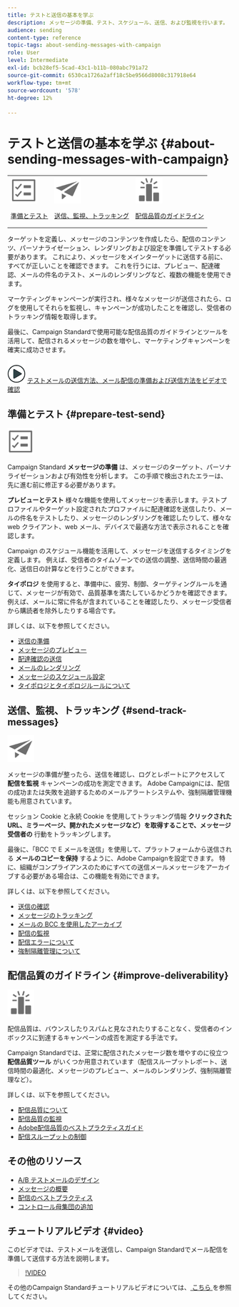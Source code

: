 ```yaml
---
title: テストと送信の基本を学ぶ
description: メッセージの準備、テスト、スケジュール、送信、および監視を行います。
audience: sending
content-type: reference
topic-tags: about-sending-messages-with-campaign
role: User
level: Intermediate
exl-id: bcb28ef5-5cad-43c1-b11b-080abc791a72
source-git-commit: 6530ca1726a2aff18c5be9566d8008c317918e64
workflow-type: tm+mt
source-wordcount: '578'
ht-degree: 12%

---
```


# テストと送信の基本を学ぶ {#about-sending-messages-with-campaign}

<table>
<tr>
<td><img src="assets/do-not-localize/icon_prepare.svg" width="60px"><p><a href="#prepare-test-send">準備とテスト</a></p></td>
<td><img src="assets/do-not-localize/icon_send.svg" width="60px"><p><a href="#send-track-messages">送信、監視、トラッキング</a></p></td>
<td><img src="assets/do-not-localize/icon_deliverability.svg" width="60px"><p><a href="#improve-deliverability">配信品質のガイドライン</a></p></td></tr>
</table>

ターゲットを定義し、メッセージのコンテンツを作成したら、配信のコンテンツ、パーソナライゼーション、レンダリングおよび設定を準備してテストする必要があります。 これにより、メッセージをメインターゲットに送信する前に、すべてが正しいことを確認できます。 これを行うには、プレビュー、配達確認、メールの件名のテスト、メールのレンダリングなど、複数の機能を使用できます。

マーケティングキャンペーンが実行され、様々なメッセージが送信されたら、ログを使用してそれらを監視し、キャンペーンが成功したことを確認し、受信者のトラッキング情報を取得します。

最後に、Campaign Standardで使用可能な配信品質のガイドラインとツールを活用して、配信されるメッセージの数を増やし、マーケティングキャンペーンを確実に成功させます。

![](assets/do-not-localize/how-to-video.png) [ テストメールの送信方法、メール配信の準備および送信方法をビデオで確認 ](#video)

## 準備とテスト {#prepare-test-send}

<img src="assets/do-not-localize/icon_prepare.svg" width="60px">

Campaign Standard **メッセージの準備** は、メッセージのターゲット、パーソナライゼーションおよび有効性を分析します。 この手順で検出されたエラーは、先に進む前に修正する必要があります。

**プレビューとテスト** 様々な機能を使用してメッセージを表示します。テストプロファイルやターゲット設定されたプロファイルに配達確認を送信したり、メールの件名をテストしたり、メッセージのレンダリングを確認したりして、様々な web クライアント、web メール、デバイスで最適な方法で表示されることを確認します。

Campaign のスケジュール機能を活用して、メッセージを送信するタイミングを定義します。 例えば、受信者のタイムゾーンでの送信の調整、送信時間の最適化、送信日の計算などを行うことができます。

**タイポロジ** を使用すると、準備中に、疲労、制御、ターゲティングルールを通じて、メッセージが有効で、品質基準を満たしているかどうかを確認できます。 例えば、メールに常に件名が含まれていることを確認したり、メッセージ受信者から購読者を除外したりする場合です。

詳しくは、以下を参照してください。

* [送信の準備](../../sending/using/preparing-the-send.md)
* [メッセージのプレビュー](../../sending/using/previewing-messages.md)
* [配達確認の送信](../../sending/using/sending-proofs.md)
* [メールのレンダリング](../../sending/using/email-rendering.md)
* [メッセージのスケジュール設定](../../sending/using/about-scheduling-messages.md)
* [タイポロジとタイポロジルールについて](../../sending/using/about-typology-rules.md)

## 送信、監視、トラッキング {#send-track-messages}

<img src="assets/do-not-localize/icon_send.svg"  width="60px">

メッセージの準備が整ったら、送信を確認し、ログとレポートにアクセスして **配信を監視** キャンペーンの成功を測定できます。 Adobe Campaignには、配信の成功または失敗を追跡するためのメールアラートシステムや、強制隔離管理機能も用意されています。

セッション Cookie と永続 Cookie を使用してトラッキング情報 **クリックされた URL、ミラーページ、開かれたメッセージなど）を取得することで、メッセージ受信者の** 行動をトラッキングします。

最後に、「BCC で E メールを送信」を使用して、プラットフォームから送信される **メールのコピーを保持** するように、Adobe Campaignを設定できます。 特に、組織がコンプライアンスのためにすべての送信メールメッセージをアーカイブする必要がある場合は、この機能を有効にできます。

詳しくは、以下を参照してください。

* [送信の確認](../../sending/using/confirming-the-send.md)
* [メッセージのトラッキング](../../sending/using/tracking-messages.md)
* [メールの BCC を使用したアーカイブ](../../sending/using/archiving.md)
* [配信の監視](../../sending/using/monitoring-a-delivery.md)
* [配信エラーについて](../../sending/using/understanding-delivery-failures.md)
* [強制隔離管理について](../../sending/using/understanding-quarantine-management.md)

## 配信品質のガイドライン {#improve-deliverability}

<img src="assets/do-not-localize/icon_deliverability.svg"  width="60px">

配信品質は、バウンスしたりスパムと見なされたりすることなく、受信者のインボックスに到達するキャンペーンの成否を測定する手法です。

Campaign Standardでは、正常に配信されたメッセージ数を増やすのに役立つ **配信品質ツール** がいくつか用意されています（配信スループットレポート、送信時間の最適化、メッセージのプレビュー、メールのレンダリング、強制隔離管理など）。

詳しくは、以下を参照してください。

* [配信品質について](../../sending/using/about-deliverability.md)
* [配信品質の監視](../../sending/using/monitor-deliverability.md)
* [Adobe配信品質のベストプラクティスガイド ](https://experienceleague.adobe.com/docs/deliverability-learn/deliverability-best-practice-guide/introduction.html?lang=ja)
* [配信スループットの制御](../../reporting/using/delivery-throughput.md)

## その他のリソース

* [A/B テストメールのデザイン](../../channels/using/designing-an-a-b-test-email.md)
* [メッセージの概要](../../channels/using/key-steps-to-send-a-message.md)
* [配信のベストプラクティス](../../sending/using/delivery-best-practices.md)
* [コントロール母集団の追加](../../sending/using/control-group.md)

## チュートリアルビデオ {#video}

このビデオでは、テストメールを送信し、Campaign Standardでメール配信を準備して送信する方法を説明します。

>[!VIDEO](https://video.tv.adobe.com/v/328368?captions=jpn)

その他のCampaign Standardチュートリアルビデオについては、[ こちら ](https://experienceleague.adobe.com/docs/campaign-standard-learn/tutorials/overview.html?lang=ja) を参照してください。
